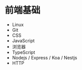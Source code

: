 # 前端基础

- Linux
- Git
- CSS
- JavaScript
- 浏览器
- TypeScript
- Nodejs / Express / Koa / Nestjs
- HTTP
